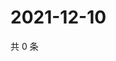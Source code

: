 # 2021-12-10

共 0 条

<!-- BEGIN WEIBO -->
<!-- 最后更新时间 Fri Dec 10 2021 10:24:57 GMT+0800 (China Standard Time) -->

<!-- END WEIBO -->
